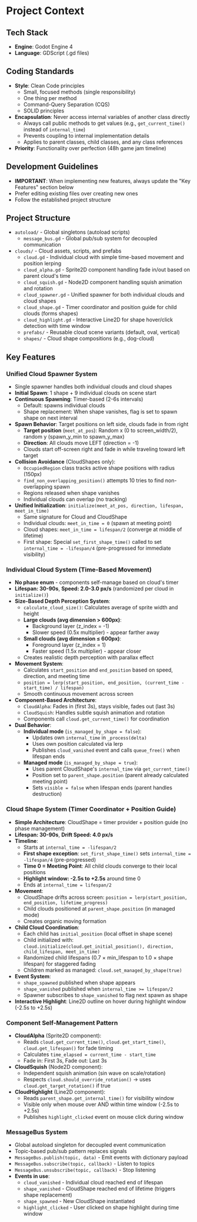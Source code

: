 # Project Context

## Tech Stack
- **Engine**: Godot Engine 4
- **Language**: GDScript (.gd files)

## Coding Standards
- **Style**: Clean Code principles
  - Small, focused methods (single responsibility)
  - One thing per method
  - Command-Query Separation (CQS)
  - SOLID principles
- **Encapsulation**: Never access internal variables of another class directly
  - Always call public methods to get values (e.g., `get_current_time()` instead of `internal_time`)
  - Prevents coupling to internal implementation details
  - Applies to parent classes, child classes, and any class references
- **Priority**: Functionality over perfection (48h game jam timeline)

## Development Guidelines
- **IMPORTANT**: When implementing new features, always update the "Key Features" section below
- Prefer editing existing files over creating new ones
- Follow the established project structure

## Project Structure
- `autoload/` - Global singletons (autoload scripts)
  - `message_bus.gd` - Global pub/sub system for decoupled communication
- `clouds/` - Cloud assets, scripts, and prefabs
  - `cloud.gd` - Individual cloud with simple time-based movement and position lerping
  - `cloud_alpha.gd` - Sprite2D component handling fade in/out based on parent cloud's time
  - `cloud_squish.gd` - Node2D component handling squish animation and rotation
  - `cloud_spawner.gd` - Unified spawner for both individual clouds and cloud shapes
  - `cloud_shape.gd` - Timer coordinator and position guide for child clouds (forms shapes)
  - `cloud_highlight.gd` - Interactive Line2D for shape hover/click detection with time window
  - `prefabs/` - Reusable cloud scene variants (default, oval, vertical)
  - `shapes/` - Cloud shape compositions (e.g., dog-cloud)

## Key Features

### Unified Cloud Spawner System
- Single spawner handles both individual clouds and cloud shapes
- **Initial Spawn**: 1 shape + 9 individual clouds on scene start
- **Continuous Spawning**: Timer-based (2-6s intervals)
  - Default: spawns individual clouds
  - Shape replacement: When shape vanishes, flag is set to spawn shape on next interval
- **Spawn Behavior**: Target positions on left side, clouds fade in from right
  - **Target position** (`meet_at_pos`): Random x (0 to screen_width/2), random y (spawn_y_min to spawn_y_max)
  - **Direction**: All clouds move LEFT (direction = -1)
  - Clouds start off-screen right and fade in while traveling toward left target
- **Collision Avoidance** (CloudShapes only):
  - `OccupiedRegion` class tracks active shape positions with radius (150px)
  - `find_non_overlapping_position()` attempts 10 tries to find non-overlapping spawn
  - Regions released when shape vanishes
  - Individual clouds can overlap (no tracking)
- **Unified Initialization**: `initialize(meet_at_pos, direction, lifespan, meet_in_time)`
  - Same signature for Cloud and CloudShape
  - Individual clouds: `meet_in_time = 0` (spawn at meeting point)
  - Cloud shapes: `meet_in_time = lifespan/2` (converge at middle of lifetime)
  - First shape: Special `set_first_shape_time()` called to set `internal_time = -lifespan/4` (pre-progressed for immediate visibility)

### Individual Cloud System (Time-Based Movement)
- **No phase enum** - components self-manage based on cloud's timer
- **Lifespan: 30-90s**, **Speed: 2.0-3.0 px/s** (randomized per cloud in `initialize()`)
- **Size-Based Depth Perception System**:
  - `calculate_cloud_size()`: Calculates average of sprite width and height
  - **Large clouds (avg dimension > 600px)**:
    - Background layer (z_index = -1)
    - Slower speed (0.5x multiplier) - appear farther away
  - **Small clouds (avg dimension ≤ 600px)**:
    - Foreground layer (z_index = 1)
    - Faster speed (1.5x multiplier) - appear closer
  - Creates realistic depth perception with parallax effect
- **Movement System**:
  - Calculates `start_position` and `end_position` based on speed, direction, and meeting time
  - `position = lerp(start_position, end_position, (current_time - start_time) / lifespan)`
  - Smooth continuous movement across screen
- **Component-Based Architecture**:
  - `CloudAlpha`: Fades in (first 3s), stays visible, fades out (last 3s)
  - `CloudSquish`: Handles subtle squish animation and rotation
  - Components call `cloud.get_current_time()` for coordination
- **Dual Behavior**:
  - **Individual mode** (`is_managed_by_shape = false`):
    - Updates own `internal_time` in `_process(delta)`
    - Uses own position calculated via lerp
    - Publishes `cloud_vanished` event and calls `queue_free()` when lifespan ends
  - **Managed mode** (`is_managed_by_shape = true`):
    - Uses parent CloudShape's `internal_time` via `get_current_time()`
    - Position set to `parent_shape.position` (parent already calculated meeting point)
    - Sets `visible = false` when lifespan ends (parent handles destruction)

### Cloud Shape System (Timer Coordinator + Position Guide)
- **Simple Architecture**: CloudShape = timer provider + position guide (no phase management)
- **Lifespan: 30-90s**, **Drift Speed: 4.0 px/s**
- **Timeline**:
  - Starts at `internal_time = -lifespan/2`
  - **First shape exception**: `set_first_shape_time()` sets `internal_time = -lifespan/4` (pre-progressed)
  - **Time 0 = Meeting Point**: All child clouds converge to their local positions
  - **Highlight window: -2.5s to +2.5s** around time 0
  - Ends at `internal_time = lifespan/2`
- **Movement**:
  - CloudShape drifts across screen: `position = lerp(start_position, end_position, lifetime_progress)`
  - Child clouds positioned at `parent_shape.position` (in managed mode)
  - Creates organic moving formation
- **Child Cloud Coordination**:
  - Each child has `initial_position` (local offset in shape scene)
  - Child initialized with: `cloud.initialize(cloud.get_initial_position(), direction, child_lifespan, meet_in_time)`
  - Randomized child lifespans (0.7 × min_lifespan to 1.0 × shape lifespan) for staggered fading
  - Children marked as managed: `cloud.set_managed_by_shape(true)`
- **Event System**:
  - `shape_spawned` published when shape appears
  - `shape_vanished` published when `internal_time >= lifespan/2`
  - Spawner subscribes to `shape_vanished` to flag next spawn as shape
- **Interactive Highlight**: Line2D outline on hover during highlight window (-2.5s to +2.5s)

### Component Self-Management Pattern
- **CloudAlpha** (Sprite2D component):
  - Reads `cloud.get_current_time()`, `cloud.get_start_time()`, `cloud.get_lifespan()` for fade timing
  - Calculates `time_elapsed = current_time - start_time`
  - Fade in: First 3s, Fade out: Last 3s
- **CloudSquish** (Node2D component):
  - Independent squish animation (sin wave on scale/rotation)
  - Respects `cloud.should_override_rotation()` → uses `cloud.get_target_rotation()` if true
- **CloudHighlight** (Line2D component):
  - Reads `parent_shape.get_internal_time()` for visibility window
  - Visible only when mouse over AND within time window (-2.5s to +2.5s)
  - Publishes `highlight_clicked` event on mouse click during window

### MessageBus System
- Global autoload singleton for decoupled event communication
- Topic-based pub/sub pattern replaces signals
- `MessageBus.publish(topic, data)` - Emit events with dictionary payload
- `MessageBus.subscribe(topic, callback)` - Listen to topics
- `MessageBus.unsubscribe(topic, callback)` - Stop listening
- **Events in use**:
  - `cloud_vanished` - Individual cloud reached end of lifespan
  - `shape_vanished` - CloudShape reached end of lifetime (triggers shape replacement)
  - `shape_spawned` - New CloudShape instantiated
  - `highlight_clicked` - User clicked on shape highlight during time window